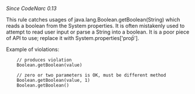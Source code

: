 
*Since CodeNarc 0.13*

This rule catches usages of java.lang.Boolean.getBoolean(String) which reads a boolean from the System properties. It is often mistakenly used to attempt to read user input or parse a String into a boolean. It is a poor piece of API to use; replace it with System.properties['prop̈́'].

Example of violations:

```
    // produces violation
    Boolean.getBoolean(value)

    // zero or two parameters is OK, must be different method
    Boolean.getBoolean(value, 1)
    Boolean.getBoolean()
```

